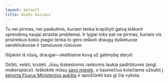 ```yaml
---
layout: default
title: Nieko baisaus
---
```

Tu nei pirmas, nei paskutinis, kuriam tenka krapštyti galvą ieškant sprendimų naujai atrastai problemai. Ir lygiai toks pat ne pirmas, kuriam vis prisireikus kokio įnagio tenka to gero ieškoti draugų dulkėtuose sandeliukuose ir tamsiuose rūsiuose.

Išlįskim iš rūsių, draugai—skelbiame kovą už galimybę *daryti*.

Dirbti, veikti, krutėti. Jūsų išskėstomis rankomis laukia padirbtuvės (angl. *makerspace*). Ieškokite mūsų [savo mieste](draugai.html), o kauniečius kviečiame užsukti į [ketvirtą Fluxus Ministerijos aukštą](kontaktai.html) ir apsižiūrėti kas gi čia vyksta.